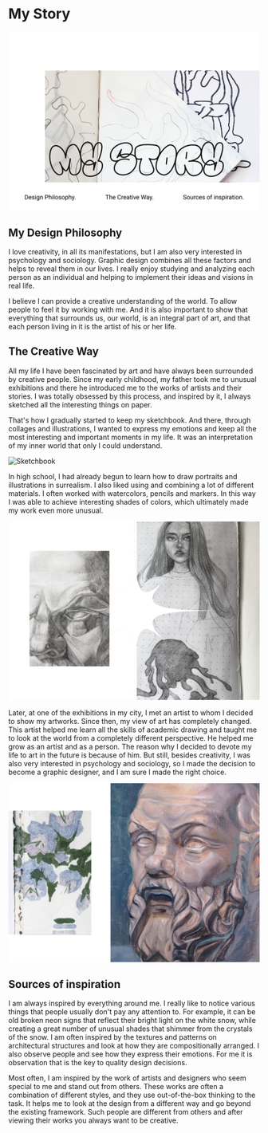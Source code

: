 # My Story
![Title](IMG/Title.png)

## My Design Philosophy

I love creativity, in all its manifestations, but I am also very interested in psychology and sociology. Graphic design combines all these factors and helps to reveal them in our lives. I really enjoy studying and analyzing each person as an individual and helping to implement their ideas and visions in real life. 

I believe I can provide a creative understanding of the world. To allow people to feel it by working with me. And it is also important to show that everything that surrounds us, our world, is an integral part of art, and that each person living in it is the artist of his or her life.  

## The Creative Way

All my life I have been fascinated by art and have always been surrounded by creative people. Since my early childhood, my father took me to unusual exhibitions and there he introduced me to the works of artists and their stories. I was totally obsessed by this process, and inspired by it, I always sketched all the interesting things on paper. 

That's how I gradually started to keep my sketchbook. And there, through collages and illustrations, I wanted to express my emotions and keep all the most interesting and important moments in my life. It was an interpretation of my inner world that only I could understand.

![Sketchbook](IMG/2.png)

In high school, I had already begun to learn how to draw portraits and illustrations in surrealism. I also liked using and combining a lot of different materials. I often worked with watercolors, pencils and markers. In this way I was able to achieve interesting shades of colors, which ultimately made my work even more unusual. 

![illustrations](IMG/3.png)

Later, at one of the exhibitions in my city, I met an artist to whom I decided to show my artworks. Since then, my view of art has completely changed. This artist helped me learn all the skills of academic drawing and taught me to look at the world from a completely different perspective. He helped me grow as an artist and as a person. The reason why I decided to devote my life to art in the future is because of him. But still, besides creativity, I was also very interested in psychology and sociology, so I made the decision to become a graphic designer, and I am sure I made the right choice.

![Artworks](IMG/4.png)

## Sources of inspiration

I am always inspired by everything around me. I really like to notice various things that people usually don't pay any attention to.
For example, it can be old broken neon signs that reflect their bright light on the white snow, while creating a great number of unusual shades that shimmer from the crystals of the snow. I am often inspired by the textures and patterns on architectural structures and look at how they are compositionally arranged. I also observe people and see how they express their emotions. For me it is observation that is the key to quality design decisions. 

Most often, I am inspired by the work of artists and designers who seem special to me and stand out from others. These works are often a combination of different styles, and they use out-of-the-box thinking to the task. It helps me to look at the design from a different way and go beyond the existing framework. Such people are different from others and after viewing their works you always want to be creative.
